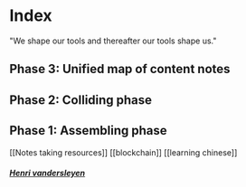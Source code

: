 # Index

"We shape our tools and thereafter our tools shape us."

## Phase 3: Unified map of content notes 

## Phase 2: Colliding phase

## Phase 1: Assembling phase
  [[Notes taking resources]] 
  [[blockchain]]
  [[learning chinese]]
##### [Henri vandersleyen](https://github.com/Vanderscycle)
